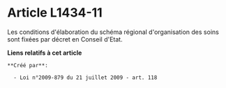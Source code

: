 # Article L1434-11

Les conditions d'élaboration du schéma régional d'organisation des soins sont fixées par décret en Conseil d'Etat.

**Liens relatifs à cet article**

	**Créé par**:

	  - Loi n°2009-879 du 21 juillet 2009 - art. 118
